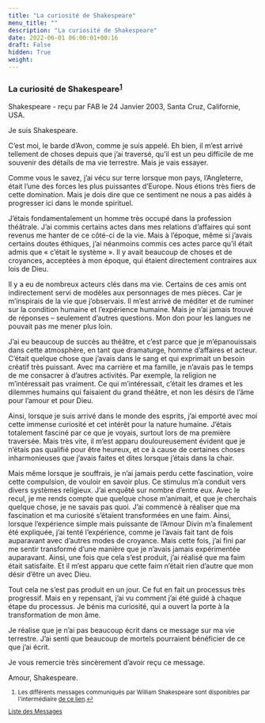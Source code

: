 ```yaml
---
title: "La curiosité de Shakespeare"
menu_title: ""
description: "La curiosité de Shakespeare"
date: 2022-06-01 06:00:01+00:16
draft: False
hidden: True
weight:
---
```

### La curiosité de Shakespeare<sup id="a1">[1](#f1)</sup>

Shakespeare - reçu par FAB le 24 Janvier 2003, Santa Cruz, Californie, USA.

Je suis Shakespeare.

C’est moi, le barde d’Avon, comme je suis appelé. Eh bien, il m’est arrivé tellement de choses depuis que j’ai traversé, qu’il est un peu difficile de me souvenir des détails de ma vie terrestre. Mais je vais essayer.

Comme vous le savez, j’ai vécu sur terre lorsque mon pays, l’Angleterre, était l’une des forces les plus puissantes d’Europe. Nous étions très fiers de cette domination. Mais je dois dire que ce sentiment ne nous a pas aidés à progresser ici dans le monde spirituel.

J’étais fondamentalement un homme très occupé dans la profession théâtrale. J’ai commis certains actes dans mes relations d’affaires qui sont revenus me hanter de ce côté-ci de la vie. Mais à l’époque, même si j’avais certains doutes éthiques, j’ai néanmoins commis ces actes parce qu’il était admis que « c’était le système ». Il y avait beaucoup de choses et de croyances, acceptées à mon époque, qui étaient directement contraires aux lois de Dieu.

Il y a eu de nombreux acteurs clés dans ma vie. Certains de ces amis ont indirectement servi de modèles aux personnages de mes pièces. Car je m’inspirais de la vie que j’observais. Il m’est arrivé de méditer et de ruminer sur la condition humaine et l’expérience humaine. Mais je n’ai jamais trouvé de réponses – seulement d’autres questions. Mon don pour les langues ne pouvait pas me mener plus loin.

J’ai eu beaucoup de succès au théâtre, et c’est parce que je m’épanouissais dans cette atmosphère, en tant que dramaturge, homme d’affaires et acteur. C’était quelque chose que j’avais dans le sang et qui exprimait un besoin créatif très puissant. Avec ma carrière et ma famille, je n’avais pas le temps de me consacrer à d’autres activités. Par exemple, la religion ne m’intéressait pas vraiment. Ce qui m’intéressait, c’était les drames et les dilemmes humains qui faisaient du grand théâtre, et non les désirs de l’âme pour l’amour et pour Dieu.

Ainsi, lorsque je suis arrivé dans le monde des esprits, j’ai emporté avec moi cette immense curiosité et cet intérêt pour la nature humaine. J’étais totalement fasciné par ce que je voyais, surtout lors de ma première traversée. Mais très vite, il m’est apparu douloureusement évident que je n’étais pas qualifié pour être heureux, et ce à cause de certaines choses inharmonieuses que j’avais faites et dites lorsque j’étais dans la chair.

Mais même lorsque je souffrais, je n’ai jamais perdu cette fascination, voire cette compulsion, de vouloir en savoir plus. Ce stimulus m’a conduit vers divers systèmes religieux. J’ai enquêté sur nombre d’entre eux. Avec le recul, je me rends compte que quelque chose m’animait, et que je cherchais quelque chose, je ne savais pas quoi. J’ai commencé à réaliser que ma fascination et ma curiosité s’étaient transformées en une faim. Ainsi, lorsque l’expérience simple mais puissante de l’Amour Divin m’a finalement été expliquée, j’ai tenté l’expérience, comme je l’avais fait tant de fois auparavant avec d’autres modes de croyance. Mais cette fois, j’ai fini par me sentir transformé d’une manière que je n’avais jamais expérimentée auparavant. Ainsi, une fois que cela s’est produit, j’ai réalisé que ma faim était satisfaite. Et il m’est apparu que cette faim n’était rien d’autre que mon désir d’être un avec Dieu.

Tout cela ne s’est pas produit en un jour. Ce fut en fait un processus très progressif. Mais en y repensant, j’ai vu comment j’ai été guidé à chaque étape du processus. Je bénis ma curiosité, qui a ouvert la porte à la transformation de mon âme.

Je réalise que je n’ai pas beaucoup écrit dans ce message sur ma vie terrestre. J’ai senti que beaucoup de mortels pourraient bénéficier de ce que j’ai écrit.

Je vous remercie très sincèrement d’avoir reçu ce message.

Amour, Shakespeare.
<small>

1. <large id="f1"> Les différents messages communiqués par William Shakespeare sont disponibles par l'intermédiaire [de ce lien](/fr-contemporary-messages/6-3-fr-contemporary-messages-by-author/6-3-8-fr-writers-and-philosophers/).[↩](#a1)

[Liste des Messages](/fr-contemporary-messages/fr-contemporary-messages-by-date-order/fr-contemporary-messages-2003)


